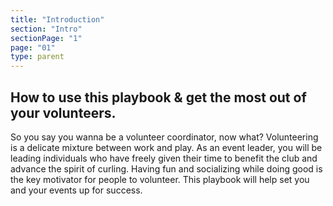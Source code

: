 ```yaml
---
title: "Introduction"
section: "Intro"
sectionPage: "1"
page: "01"
type: parent
---
```


## How to use this playbook & get the most out of your volunteers.

So you say you wanna be a volunteer coordinator, now what? Volunteering is a delicate mixture between work and play. As an event leader, you will be leading individuals who have freely given their time to benefit the club and advance the spirit of curling. Having fun and socializing while doing good is the key motivator for people to volunteer. This playbook will help set you and your events up for success.
